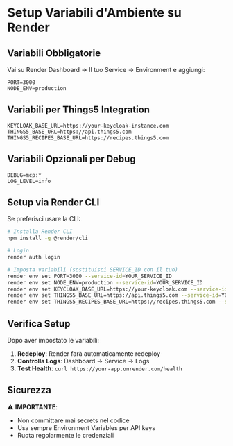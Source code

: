 # Setup Variabili d'Ambiente su Render

## Variabili Obbligatorie

Vai su Render Dashboard → Il tuo Service → Environment e aggiungi:

```
PORT=3000
NODE_ENV=production
```

## Variabili per Things5 Integration

```
KEYCLOAK_BASE_URL=https://your-keycloak-instance.com
THINGS5_BASE_URL=https://api.things5.com  
THINGS5_RECIPES_BASE_URL=https://recipes.things5.com
```

## Variabili Opzionali per Debug

```
DEBUG=mcp:*
LOG_LEVEL=info
```

## Setup via Render CLI

Se preferisci usare la CLI:

```bash
# Installa Render CLI
npm install -g @render/cli

# Login
render auth login

# Imposta variabili (sostituisci SERVICE_ID con il tuo)
render env set PORT=3000 --service-id=YOUR_SERVICE_ID
render env set NODE_ENV=production --service-id=YOUR_SERVICE_ID
render env set KEYCLOAK_BASE_URL=https://your-keycloak.com --service-id=YOUR_SERVICE_ID
render env set THINGS5_BASE_URL=https://api.things5.com --service-id=YOUR_SERVICE_ID
render env set THINGS5_RECIPES_BASE_URL=https://recipes.things5.com --service-id=YOUR_SERVICE_ID
```

## Verifica Setup

Dopo aver impostato le variabili:

1. **Redeploy**: Render farà automaticamente redeploy
2. **Controlla Logs**: Dashboard → Service → Logs
3. **Test Health**: `curl https://your-app.onrender.com/health`

## Sicurezza

⚠️ **IMPORTANTE**: 
- Non committare mai secrets nel codice
- Usa sempre Environment Variables per API keys
- Ruota regolarmente le credenziali
